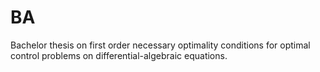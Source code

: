 # BA
Bachelor thesis on first order necessary optimality conditions for optimal control problems on differential-algebraic equations.

